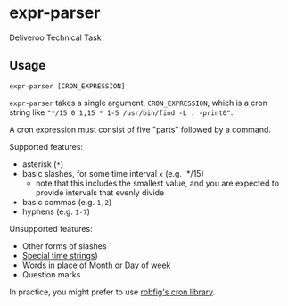 # expr-parser

Deliveroo Technical Task

## Usage

```
expr-parser [CRON_EXPRESSION]
```

`expr-parser` takes a single argument, `CRON_EXPRESSION`, which is a cron string like `"*/15 0 1,15 * 1-5 /usr/bin/find -L . -print0"`.

A cron expression must consist of five "parts" followed by a command.

Supported features:
- asterisk (`*`)
- basic slashes, for some time interval `x` (e.g. `*/15)
    - note that this includes the smallest value, and you are expected to provide intervals that evenly divide
- basic commas (e.g. `1,2`)
- hyphens (e.g. `1-7`)

Unsupported features:
- Other forms of slashes
- [Special time strings](https://en.wikipedia.org/wiki/Cron#Nonstandard_predefined_scheduling_definitions))
- Words in place of Month or Day of week
- Question marks

In practice, you might prefer to use [robfig's cron library](https://github.com/robfig/cron).
